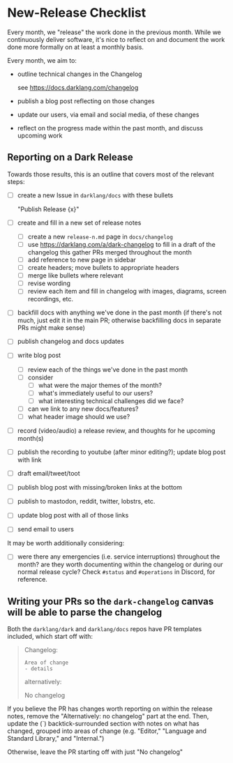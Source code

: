 # New-Release Checklist

Every month, we "release" the work done in the previous month. While we
continuously deliver software, it's nice to reflect on and document the work
done more formally on at least a monthly basis.

Every month, we aim to:

- outline technical changes in the Changelog

  see https://docs.darklang.com/changelog

- publish a blog post reflecting on those changes
- update our users, via email and social media, of these changes
- reflect on the progress made within the past month, and discuss upcoming work

## Reporting on a Dark Release

Towards those results, this is an outline that covers most of the relevant
steps:

- [ ] create a new Issue in `darklang/docs` with these bullets

  "Publish Release {x}"

- [ ] create and fill in a new set of release notes
  - [ ] create a new `release-n.md` page in `docs/changelog`
  - [ ] use https://darklang.com/a/dark-changelog to fill in a draft of the
        changelog this gather PRs merged throughout the month
  - [ ] add reference to new page in sidebar
  - [ ] create headers; move bullets to appropriate headers
  - [ ] merge like bullets where relevant
  - [ ] revise wording
  - [ ] review each item and fill in changelog with images, diagrams, screen
        recordings, etc.
- [ ] backfill docs with anything we've done in the past month (if there's not
      much, just edit it in the main PR; otherwise backfilling docs in separate
      PRs might make sense)
- [ ] publish changelog and docs updates
- [ ] write blog post
  - [ ] review each of the things we've done in the past month
  - [ ] consider
    - [ ] what were the major themes of the month?
    - [ ] what's immediately useful to our users?
    - [ ] what interesting technical challenges did we face?
  - [ ] can we link to any new docs/features?
  - [ ] what header image should we use?
- [ ] record (video/audio) a release review, and thoughts for he upcoming
      month(s)
- [ ] publish the recording to youtube (after minor editing?); update blog post
      with link
- [ ] draft email/tweet/toot
- [ ] publish blog post with missing/broken links at the bottom
- [ ] publish to mastodon, reddit, twitter, lobstrs, etc.
- [ ] update blog post with all of those links
- [ ] send email to users

It may be worth additionally considering:

- [ ] were there any emergencies (i.e. service interruptions) throughout the
      month? are they worth documenting within the changelog or during our
      normal release cycle? Check `#status` and `#operations` in Discord, for
      reference.

## Writing your PRs so the `dark-changelog` canvas will be able to parse the changelog

Both the `darklang/dark` and `darklang/docs` repos have PR templates included,
which start off with:

> Changelog:
>
> ```
> Area of change
> - details
> ```
>
> alternatively:
>
> No changelog

If you believe the PR has changes worth reporting on within the release notes,
remove the "Alternatively: no changelog" part at the end. Then, update the (`)
backtick-surrounded section with notes on what has changed, grouped into areas
of change (e.g. "Editor," "Language and Standard Library," and "Internal.")

Otherwise, leave the PR starting off with just "No changelog"
